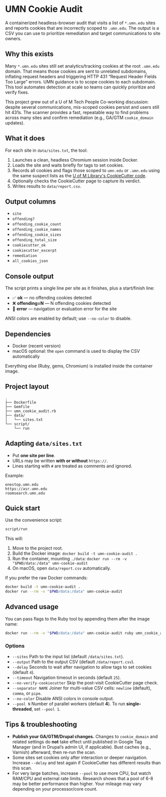 # UMN Cookie Audit

A containerized headless-browser audit that visits a list of `*.umn.edu` sites
and reports cookies that are incorrectly scoped to `.umn.edu`. The output is a
CSV you can use to prioritize remediation and target communications to site
owners.

## Why this exists

Many `*.umn.edu` sites still set analytics/tracking cookies at the root `.umn.edu`
domain. That means those cookies are sent to unrelated subdomains, inflating
request headers and triggering HTTP 431 “Request Header Fields Too Large” errors.
UMN guidance is to scope cookies to each subdomain. This tool automates detection
at scale so teams can quickly prioritize and verify fixes.

This project grew out of a U of M Tech People Co-working discussion: despite
several communications, mis-scoped cookies persist and users still hit 431s.
The scanner provides a fast, repeatable way to find problems across many sites
and confirm remediation (e.g., GA/GTM `cookie_domain` updates).

## What it does

For each site in `data/sites.txt`, the tool:

1. Launches a clean, headless Chromium session inside Docker.
2. Loads the site and waits briefly for tags to set cookies.
3. Records all cookies and flags those scoped to `umn.edu` or `.umn.edu` using
   the same suspect lists as the [U of M Library's CookieCutter code](https://github.umn.edu/Libraries/cookie-cutter).
4. Optionally checks the CookieCutter page to capture its verdict.
5. Writes results to `data/report.csv`.

## Output columns

- `site`
- `offending?`
- `offending_cookie_count`
- `offending_cookie_names`
- `offending_cookie_sizes`
- `offending_total_size`
- `cookiecutter_ok`
- `cookiecutter_excerpt`
- `remediation`
- `all_cookies_json`

## Console output

The script prints a single line per site as it finishes, plus a start/finish line:

- ✅ **ok** — no offending cookies detected
- ❌ **offending=N** — N offending cookies detected
- 🚫 **error** — navigation or evaluation error for the site

ANSI colors are enabled by default; use `--no-color` to disable.

## Dependencies

- Docker (recent version)
- macOS optional: the `open` command is used to display the CSV automatically

Everything else (Ruby, gems, Chromium) is installed inside the container image.

## Project layout

```
.
├── Dockerfile
├── Gemfile
├── umn_cookie_audit.rb
├── data/
│   └── sites.txt
└── script/
    └── run
```

## Adapting `data/sites.txt`

- Put **one site per line**.
- URLs may be written **with or without** `https://`.
- Lines starting with `#` are treated as comments and ignored.

Example:

```
onestop.umn.edu
https://asr.umn.edu
roomsearch.umn.edu
```

## Quick start

Use the convenience script:

```bash
script/run
```

This will:

1. Move to the project root.
2. Build the Docker image: `docker build -t umn-cookie-audit .`
3. Run the container, mounting `./data`: `docker run --rm -v "$PWD/data:/data" umn-cookie-audit`
4. On macOS, open `data/report.csv` automatically.

If you prefer the raw Docker commands:

```bash
docker build -t umn-cookie-audit .
docker run --rm -v "$PWD/data:/data" umn-cookie-audit
```

## Advanced usage

You can pass flags to the Ruby tool by appending them after the image name:

```bash
docker run --rm -v "$PWD/data:/data" umn-cookie-audit ruby umn_cookie_audit.rb --sites /data/sites.txt --output /data/report.csv --delay 6 --timeout 30 --no-verify-cookiecutter --separator newline --pool 4
```

### Options

- `--sites` Path to the input list (default `/data/sites.txt`).
- `--output` Path to the output CSV (default `/data/report.csv`).
- `--delay` Seconds to wait after navigation to allow tags to set cookies (default `4`).
- `--timeout` Navigation timeout in seconds (default `25`).
- `--no-verify-cookiecutter` Skip the post-visit CookieCutter page check.
- `--separator NAME` Joiner for multi-value CSV cells: `newline` (default), `comma`, or `pipe`.
- `--no-color` Disable ANSI colors in console output.
- `--pool N` Number of parallel workers (default **4**). To run **single-threaded**, set `--pool 1`.

## Tips & troubleshooting

- **Publish your GA/GTM/Drupal changes.** Changes to `cookie_domain` and related
  settings do **not** take effect until published in Google Tag Manager (and in
  Drupal’s admin UI, if applicable). Bust caches (e.g., Varnish) afterward, then
  re-run the scan.
- Some sites set cookies only after interaction or deeper navigation. Increase
  `--delay` and test again if CookieCutter has different results than this scan.
- For very large batches, increase `--pool` to use more CPU, but watch RAM/CPU
  and external rate limits. Research shows that a pool of 6-8 may be better
  performance than higher. Your mileage may vary depending on your
  processor/core count.
